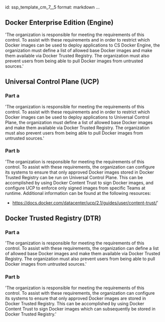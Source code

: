 id: ssp_template_cm_7__5
format: markdown
...
## Docker Enterprise Edition (Engine)

'The organization is responsible for meeting the requirements of this
control. To assist with these requirements and in order to restrict
which Docker images can be used to deploy applications to CS Docker
Engine, the organization must define a list of allowed base Docker
images and make them available via Docker Trusted Registry. The
organization must also prevent users from being able to pull Docker
images from untrusted sources.'
## Universal Control Plane (UCP)

### Part a

'The organization is responsible for meeting the requirements of this
control. To assist with these requirements and in order to restrict
which Docker images can be used to deploy applications to Universal
Control Plane, the organization must define a list of allowed base
Docker images and make them available via Docker Trusted Registry. The
organization must also prevent users from being able to pull Docker
images from untrusted sources.'

### Part b

'The organization is responsible for meeting the requirements of this
control. To assist with these requirements, the organization can
configure its systems to ensure that only approved Docker images
stored in Docker Trusted Registry can be run on Universal Control
Plane. This can be accomplished by using Docker Content Trust to sign
Docker images, and configure UCP to enforce only signed images from
specific Teams at runtime. Additional information can be found at the
following resources:

- https://docs.docker.com/datacenter/ucp/2.1/guides/user/content-trust/'
## Docker Trusted Registry (DTR)

### Part a

'The organization is responsible for meeting the requirements of this
control. To assist with these requirements, the organization can
define a list of allowed base Docker images and make them available
via Docker Trusted Registry. The organization must also prevent users
from being able to pull Docker images from untrusted sources.'

### Part b

'The organization is responsible for meeting the requirements of this
control. To assist with these requirements, the organization can
configure its systems to ensure that only approved Docker images are
stored in Docker Trusted Registry. This can be accomplished by using
Docker Content Trust to sign Docker images which can subsequently be
stored in Docker Trusted Registry.'
